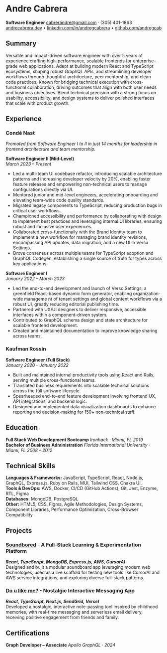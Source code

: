 # Andre Cabrera

**Software Engineer**
cabrerandre@gmail.com · (305) 401-1863  
[andrecabrera.dev](https://www.andrecabrera.dev) • [linkedin.com/in/andregcabrera](https://linkedin.com/in/andregcabrera) • [github.com/andregcab](https://github.com/andregcab)

## Summary

Versatile and impact-driven software engineer with over 5 years of experience crafting high-performance, scalable frontends for enterprise-grade web applications. Adept at building modern React and TypeScript ecosystems, shaping robust GraphQL APIs, and streamlining developer workflows through thoughtful architecture, peer mentorship, and clean code practices. Known for bridging technical execution with cross-functional collaboration, driving outcomes that align with both user needs and business objectives. Blend technical precision with a strong focus on usability, accessibility, and design systems to deliver polished interfaces that scale with product growth.

## Experience

### **Condé Nast**

_Promoted from Software Engineer I to II in just 14 months for leadership in frontend architecture and team mentorship._

**Software Engineer II (Mid-Level)**  
_March 2023 – Present_

- Led a multi-team UI codebase refactor, introducing scalable architecture patterns and increasing developer velocity by 20%, enabling faster feature releases and empowering non-technical users to manage configurations directly via UI.
- Mentored junior and mid-level engineers, accelerating onboarding and elevating team-wide code quality standards.
- Migrated legacy components to TypeScript, reducing production bugs in critical user workflows.
- Championed accessibility and performance by collaborating with design to implement best practices and leveraging internal UI libraries, ensuring robust and inclusive user experiences.
- Collaborated cross-functionally with the Brand Identity team to implement a new workflow for managing brand identity revisions, encompassing API updates, data migration, and a new UI in Verso Settings.
- Drove consensus across multiple teams for TypeScript adoption and GraphQL Codegen, establishing a single source of truth for types across key applications.

**Software Engineer I**  
_January 2022 – March 2023_

- Led the end-to-end development and launch of Verso Settings, a greenfield React-based dynamic form generator, enabling organization-wide manageme nt of tenant settings and global content workflows via a robust UI, greatly reducing editorial publishing time.
- Partnered with UX/UI designers to deliver responsive, accessible interfaces within a component-driven system.
- Contributed to GraphQL schema design and state architecture for scalable frontend development.
- Created and maintained documentation to improve knowledge sharing across teams.

### **Kaufman Rossin**

**Software Engineer (Full Stack)**  
_January 2020 – January 2022_

- Built and maintained internal productivity tools using React and Rails, serving multiple cross-functional teams.
- Translated business requirements into scalable technical solutions across the full software lifecycle.
- Spearheaded end-to-end feature development involving frontend UX, API integrations, and backend logic.
- Designed and implemented data visualization dashboards to enhance reporting and decision-making for 150+ non-technical staff.

## Education

**Full Stack Web Development Bootcamp**
_Ironhack · Miami, FL_ _2019_
**Bachelor of Business Administration**
_Florida International University · Miami, FL_ _2008 – 2012_

## Technical Skills

**Languages & Frameworks:** JavaScript, TypeScript, React, Node.js, GraphQL, Express.js, Ruby on Rails, MUI, Tailwind CSS, Chakra UI.  
**Tools & DevOps:** AWS, Docker, CI/CD (GitHub Actions), Git, Jest, Enzyme, RTL, Figma  
**Databases:** MongoDB, PostgreSQL  
**Other:** HTML5, CSS, Figma, Agile Methodologies, Design Systems, Component Libraries, Performance Optimization, Cross-Browser Compatibility

## Projects

### **[Soundbored](https://soundbored.com)** - A Full-Stack Learning & Experimentation Platform

**_React, TypeScript, MongoDB, Express.js, AWS, CursorAI_**  
Designed and built a modular soundboard app leveraging modern web technologies, used as a live scaffold for testing new tools like CursorAI and AWS service integrations, and exploring diverse full-stack patterns.

### **[Do u like me?](https://doulikeme.online)** - Nostalgic Interactive Messaging App

**_React, TypeScript, Next.js, SendGrid, Vercel_**  
Developed a nostalgic, interactive note-passing tool inspired by childhood memories, with real-time messaging and serverless email delivery, receiving positive engagement from friends and family.

## Certifications

**Graph Developer – Associate**
_Apollo GraphQL · 2024_
